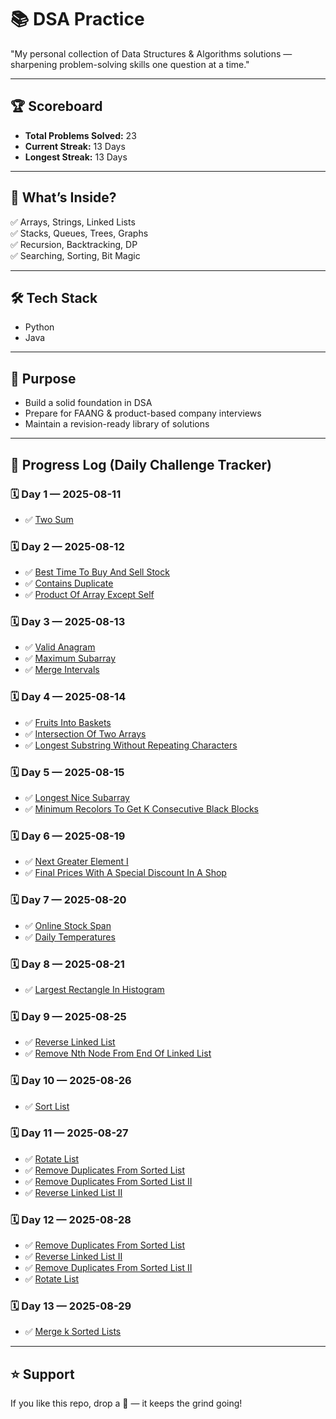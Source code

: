 # 📚 DSA Practice

"My personal collection of Data Structures & Algorithms solutions — sharpening problem-solving skills one question at a time."

---

## 🏆 Scoreboard
- **Total Problems Solved:** 23  
- **Current Streak:** 13 Days  
- **Longest Streak:** 13 Days  

---

## 📌 What’s Inside?
✅ Arrays, Strings, Linked Lists  
✅ Stacks, Queues, Trees, Graphs  
✅ Recursion, Backtracking, DP  
✅ Searching, Sorting, Bit Magic  

---

## 🛠 Tech Stack
- Python  
- Java  

---

## 🚀 Purpose
- Build a solid foundation in DSA  
- Prepare for FAANG & product-based company interviews  
- Maintain a revision-ready library of solutions  

---

## 📅 Progress Log (Daily Challenge Tracker)

### 🗓 Day 1 — 2025-08-11
- ✅ [Two Sum](https://leetcode.com/problems/two-sum/)

### 🗓 Day 2 — 2025-08-12
- ✅ [Best Time To Buy And Sell Stock](https://leetcode.com/problems/best-time-to-buy-and-sell-stock/)
- ✅ [Contains Duplicate](https://leetcode.com/problems/contains-duplicate/)
- ✅ [Product Of Array Except Self](https://leetcode.com/problems/product-of-array-except-self/)

### 🗓 Day 3 — 2025-08-13
- ✅ [Valid Anagram](https://leetcode.com/problems/valid-anagram/)
- ✅ [Maximum Subarray](https://leetcode.com/problems/maximum-subarray/description/)
- ✅ [Merge Intervals](https://leetcode.com/problems/merge-intervals/)

### 🗓 Day 4 — 2025-08-14
- ✅ [Fruits Into Baskets](https://leetcode.com/problems/fruit-into-baskets/)
- ✅ [Intersection Of Two Arrays](https://leetcode.com/problems/intersection-of-two-arrays/)
- ✅ [Longest Substring Without Repeating Characters](https://leetcode.com/problems/longest-substring-without-repeating-characters/)

### 🗓 Day 5 — 2025-08-15
- ✅ [Longest Nice Subarray](https://leetcode.com/problems/longest-nice-subarray/)
- ✅ [Minimum Recolors To Get K Consecutive Black Blocks](https://leetcode.com/problems/minimum-recolors-to-get-k-consecutive-black-blocks/)

### 🗓 Day 6 — 2025-08-19
- ✅ [Next Greater Element I](https://leetcode.com/problems/next-greater-element-i/)
- ✅ [Final Prices With A Special Discount In A Shop](https://leetcode.com/problems/final-prices-with-a-special-discount-in-a-shop/description/)

### 🗓 Day 7 — 2025-08-20
- ✅ [Online Stock Span](https://leetcode.com/problems/online-stock-span/description/)
- ✅ [Daily Temperatures](https://leetcode.com/problems/daily-temperatures/)

### 🗓 Day 8 — 2025-08-21
- ✅ [Largest Rectangle In Histogram](https://leetcode.com/problems/largest-rectangle-in-histogram/)

### 🗓 Day 9 — 2025-08-25
- ✅ [Reverse Linked List](https://leetcode.com/problems/reverse-linked-list/)
- ✅ [Remove Nth Node From End Of Linked List](https://leetcode.com/problems/remove-nth-node-from-end-of-list/description/)

### 🗓 Day 10 — 2025-08-26
- ✅ [Sort List](https://leetcode.com/problems/sort-list/)

### 🗓 Day 11 — 2025-08-27
- ✅ [Rotate List](https://leetcode.com/problems/rotate-list/)
- ✅ [Remove Duplicates From Sorted List](https://leetcode.com/problems/remove-duplicates-from-sorted-list/)
- ✅ [Remove Duplicates From Sorted List II](https://leetcode.com/problems/remove-duplicates-from-sorted-list-ii/)
- ✅ [Reverse Linked List II](https://leetcode.com/problems/reverse-linked-list-ii/)

### 🗓 Day 12 — 2025-08-28
- ✅ [Remove Duplicates From Sorted List](https://leetcode.com/problems/remove-duplicates-from-sorted-list/)
- ✅ [Reverse Linked List II](https://leetcode.com/problems/reverse-linked-list-ii/)
- ✅ [Remove Duplicates From Sorted List II](https://leetcode.com/problems/remove-duplicates-from-sorted-list-ii/)
- ✅ [Rotate List](https://leetcode.com/problems/rotate-list/)

### 🗓 Day 13 — 2025-08-29
- ✅ [Merge k Sorted Lists](https://leetcode.com/problems/merge-k-sorted-lists/)


---

## ⭐ Support
If you like this repo, drop a 🌟 — it keeps the grind going!



